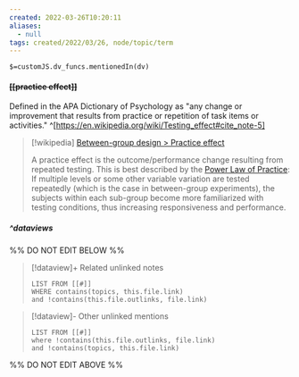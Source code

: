 ```yaml
---
created: 2022-03-26T10:20:11 
aliases:
  - null
tags: created/2022/03/26, node/topic/term
---
```

`$=customJS.dv_funcs.mentionedIn(dv)`

#### <s class="topic-title">[[practice effect]]</s>

Defined in the APA Dictionary of Psychology as "any change or improvement that results from practice or repetition of task items or activities." 
^[https://en.wikipedia.org/wiki/Testing_effect#cite_note-5]

> [!wikipedia] [Between-group design > Practice effect](https://en.wikipedia.org/wiki/Between-group_design#Practice_effect)
> 
> A practice effect is the outcome/performance change resulting from repeated testing. This is best described by the [Power Law of Practice](https://en.wikipedia.org/wiki/Power_Law_of_Practice "Power Law of Practice"): If multiple levels or some other variable variation are tested repeatedly (which is the case in between-group experiments), the subjects within each sub-group become more familiarized with testing conditions, thus increasing responsiveness and performance.
>


##### ^dataviews

%% DO NOT EDIT BELOW %%
> [!dataview]+ Related unlinked notes
> ```dataview
> LIST FROM [[#]]
> WHERE contains(topics, this.file.link)
> and !contains(this.file.outlinks, file.link)
> ```
 
> [!dataview]- Other unlinked mentions
> ```dataview
> LIST FROM [[#]]
> where !contains(this.file.outlinks, file.link)
> and !contains(topics, this.file.link)
> ```

%% DO NOT EDIT ABOVE %%
